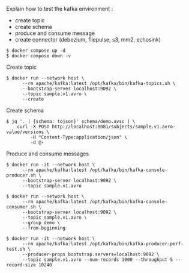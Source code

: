 Explain how to test the kafka environment :

- create topic
- create schema
- produce and consume message
- create connector (debezium, filepulse, s3, mm2, echosink)

```shell
$ docker compose up -d
$ docker compose down -v
```

Create topic
```shell
$ docker run --network host \
      --rm apache/kafka:latest /opt/kafka/bin/kafka-topics.sh \
      --bootstrap-server localhost:9092 \
      --topic sample.v1.avro \
      --create
```

Create schema
```shell
$ jq '. | {schema: tojson}' schema/demo.avsc | \
    curl -X POST http://localhost:8081/subjects/sample.v1.avro-value/versions \
         -H "Content-Type:application/json" \
         -d @-
```

Produce and consume messages
```shell
$ docker run -it --network host \
      --rm apache/kafka:latest /opt/kafka/bin/kafka-console-producer.sh \
      --bootstrap-server localhost:9092 \
      --topic sample.v1.avro

$ docker run --network host \
      --rm apache/kafka:latest /opt/kafka/bin/kafka-console-consumer.sh \
      --bootstrap-server localhost:9092 \
      --topic sample.v1.avro \
      --group demo \
      --from-beginning

$ docker run -it --network host \
      --rm apache/kafka:latest /opt/kafka/bin/kafka-producer-perf-test.sh \
      --producer-props bootstrap.servers=localhost:9092 \
      --topic sample.v1.avro --num-records 1000 --throughput 5 --record-size 10240
```